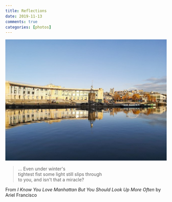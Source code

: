 ```yaml
---  
title: Reflections  
date: 2019-11-13 
comments: true  
categories: [photos]  
---  
```


<img src="/assets/images/articles/harbourmirror.jpg" class="responsive"><br>


> … Even under winter's<br />tightest fist some light still slips through<br />to you, and isn't that a miracle?

From *I Know You Love Manhattan But You Should Look Up More Often* by Ariel Francisco
